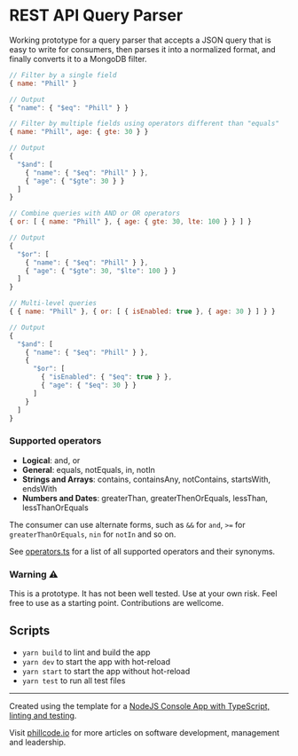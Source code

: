 # REST API Query Parser

Working prototype for a query parser that accepts a JSON
query that is easy to write for consumers, then parses it into
a normalized format, and finally converts it to a MongoDB filter.

``` js
// Filter by a single field
{ name: "Phill" }

// Output
{ "name": { "$eq": "Phill" } }
```

``` js
// Filter by multiple fields using operators different than "equals"
{ name: "Phill", age: { gte: 30 } }

// Output
{
  "$and": [
    { "name": { "$eq": "Phill" } },
    { "age": { "$gte": 30 } }
  ]
}
```

``` js
// Combine queries with AND or OR operators
{ or: [ { name: "Phill" }, { age: { gte: 30, lte: 100 } } ] }

// Output
{
  "$or": [
    { "name": { "$eq": "Phill" } },
    { "age": { "$gte": 30, "$lte": 100 } }
  ]
}
```

``` js
// Multi-level queries
{ { name: "Phill" }, { or: [ { isEnabled: true }, { age: 30 } ] } }

// Output
{
  "$and": [
    { "name": { "$eq": "Phill" } },
    {
      "$or": [
        { "isEnabled": { "$eq": true } },
        { "age": { "$eq": 30 } }
      ]
    }
  ]
}
```

### Supported operators

* **Logical**: and, or
* **General**: equals, notEquals, in, notIn
* **Strings and Arrays**: contains, containsAny, notContains, startsWith, endsWith
* **Numbers and Dates**: greaterThan, greaterThenOrEquals, lessThan, lessThanOrEquals

The consumer can use alternate forms, such as `&&` for `and`, `>=` for `greaterThanOrEquals`, `nin` for `notIn` and so on.

See [operators.ts](https://github.com/phillippelevidad/rest-api-query-parser/blob/main/src/models/operators.ts) for a list of all supported operators and their synonyms.

### Warning ⚠️

This is a prototype. It has not been well tested. Use at your own risk. Feel free to use as a starting point. Contributions are wellcome.

## Scripts

- `yarn build` to lint and build the app
- `yarn dev` to start the app with hot-reload
- `yarn start` to start the app without hot-reload
- `yarn test` to run all test files

---

Created using the template for a [NodeJS Console App with TypeScript, linting and testing](https://phillcode.io/nodejs-console-app-with-typescript-linting-and-testing).

Visit [phillcode.io](https://phillcode.io/) for more articles on software development, management and leadership.
